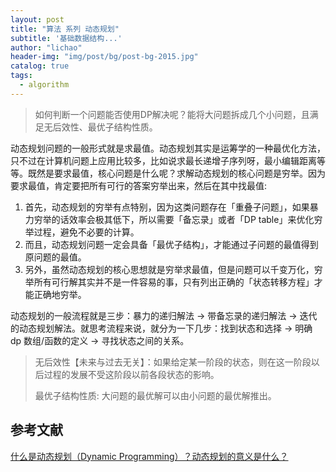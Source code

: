 ```yaml
---
layout: post
title: "算法 系列 动态规划"
subtitle: '基础数据结构...'
author: "lichao"
header-img: "img/post/bg/post-bg-2015.jpg"
catalog: true
tags:
  - algorithm
---
```


> 如何判断一个问题能否使用DP解决呢？能将大问题拆成几个小问题，且满足无后效性、最优子结构性质。

动态规划问题的⼀般形式就是求最值。动态规划其实是运筹学的⼀种最优化⽅法，只不过在计算机问题上应⽤⽐较多，⽐如说求最⻓递增⼦序列呀，最⼩编辑距离等等。既然是要求最值，核⼼问题是什么呢？求解动态规划的核⼼问题是穷举。因为要求最值，肯定要把所有可⾏的答案穷举出来，然后在其中找最值:

1. ⾸先，动态规划的穷举有点特别，因为这类问题存在「重叠⼦问题」，如果暴⼒穷举的话效率会极其低下，所以需要「备忘录」或者「DP table」来优化穷举过程，避免不必要的计算。
2. ⽽且，动态规划问题⼀定会具备「最优⼦结构」，才能通过⼦问题的最值得到原问题的最值。
3. 另外，虽然动态规划的核⼼思想就是穷举求最值，但是问题可以千变万化，穷举所有可⾏解其实并不是⼀件容易的事，只有列出正确的「状态转移⽅程」才能正确地穷举。

动态规划的⼀般流程就是三步：暴⼒的递归解法 -> 带备忘录的递归解法 -> 迭代的动态规划解法。就思考流程来说，就分为⼀下⼏步：找到状态和选择 -> 明确 dp 数组/函数的定义 -> 寻找状态之间的关系。

> 无后效性【未来与过去无关】：如果给定某一阶段的状态，则在这一阶段以后过程的发展不受这阶段以前各段状态的影响。
>
> 最优子结构性质: 大问题的最优解可以由小问题的最优解推出。 

## 参考文献

[什么是动态规划（Dynamic Programming）？动态规划的意义是什么？](https://www.zhihu.com/question/23995189)
